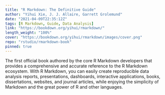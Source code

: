 ```yaml
---
title: "R Markdown: The Definitive Guide"
author: "Yihui Xie, J. J. Allaire, Garrett Grolemund"
date: "2021-04-09T22:35:12Z"
tags: [R Markdown, Guide, Data Analysis]
link: "https://bookdown.org/yihui/rmarkdown/"
length_weight: "100%"
cover: "https://bookdown.org/yihui/rmarkdown/images/cover.png"
repo: "rstudio/rmarkdown-book"
pinned: true
---
```


The first official book authored by the core R Markdown developers that provides a comprehensive and accurate reference to the R Markdown ecosystem. With R Markdown, you can easily create reproducible data analysis reports, presentations, dashboards, interactive applications, books, dissertations, websites, and journal articles, while enjoying the simplicity of Markdown and the great power of R and other languages.
